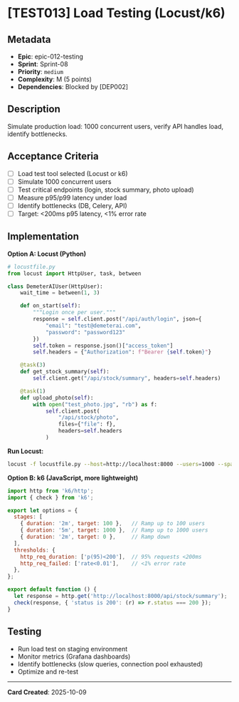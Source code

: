 # [TEST013] Load Testing (Locust/k6)

## Metadata

- **Epic**: epic-012-testing
- **Sprint**: Sprint-08
- **Priority**: `medium`
- **Complexity**: M (5 points)
- **Dependencies**: Blocked by [DEP002]

## Description

Simulate production load: 1000 concurrent users, verify API handles load, identify bottlenecks.

## Acceptance Criteria

- [ ] Load test tool selected (Locust or k6)
- [ ] Simulate 1000 concurrent users
- [ ] Test critical endpoints (login, stock summary, photo upload)
- [ ] Measure p95/p99 latency under load
- [ ] Identify bottlenecks (DB, Celery, API)
- [ ] Target: <200ms p95 latency, <1% error rate

## Implementation

**Option A: Locust (Python)**

```python
# locustfile.py
from locust import HttpUser, task, between

class DemeterAIUser(HttpUser):
    wait_time = between(1, 3)

    def on_start(self):
        """Login once per user."""
        response = self.client.post("/api/auth/login", json={
            "email": "test@demeterai.com",
            "password": "password123"
        })
        self.token = response.json()["access_token"]
        self.headers = {"Authorization": f"Bearer {self.token}"}

    @task(3)
    def get_stock_summary(self):
        self.client.get("/api/stock/summary", headers=self.headers)

    @task(1)
    def upload_photo(self):
        with open("test_photo.jpg", "rb") as f:
            self.client.post(
                "/api/stock/photo",
                files={"file": f},
                headers=self.headers
            )
```

**Run Locust:**

```bash
locust -f locustfile.py --host=http://localhost:8000 --users=1000 --spawn-rate=50
```

**Option B: k6 (JavaScript, more lightweight)**

```javascript
import http from 'k6/http';
import { check } from 'k6';

export let options = {
  stages: [
    { duration: '2m', target: 100 },   // Ramp up to 100 users
    { duration: '5m', target: 1000 },  // Ramp up to 1000 users
    { duration: '2m', target: 0 },     // Ramp down
  ],
  thresholds: {
    http_req_duration: ['p(95)<200'],  // 95% requests <200ms
    http_req_failed: ['rate<0.01'],    // <1% error rate
  },
};

export default function () {
  let response = http.get('http://localhost:8000/api/stock/summary');
  check(response, { 'status is 200': (r) => r.status === 200 });
}
```

## Testing

- Run load test on staging environment
- Monitor metrics (Grafana dashboards)
- Identify bottlenecks (slow queries, connection pool exhausted)
- Optimize and re-test

---
**Card Created**: 2025-10-09
